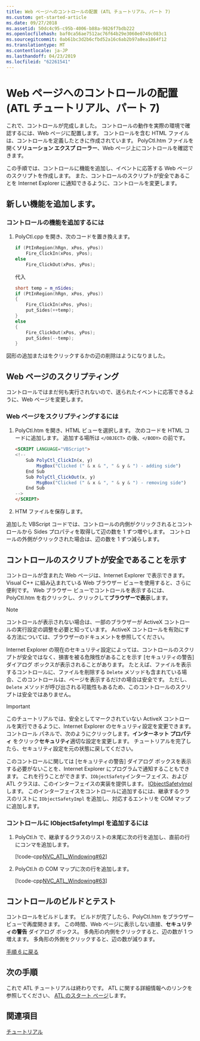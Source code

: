 ```yaml
---
title: Web ページへのコントロールの配置 (ATL チュートリアル、パート 7)
ms.custom: get-started-article
ms.date: 09/27/2018
ms.assetid: 50dc4c95-c95b-4006-b88a-9826f7bdb222
ms.openlocfilehash: baf0ca56ae7512ac76f64b29e3060e0749c083c1
ms.sourcegitcommit: 0ab61bc3d2b6cfbd52a16c6ab2b97a8ea1864f12
ms.translationtype: MT
ms.contentlocale: ja-JP
ms.lasthandoff: 04/23/2019
ms.locfileid: "62261541"
---
```

# <a name="putting-the-control-on-a-web-page-atl-tutorial-part-7"></a>Web ページへのコントロールの配置 (ATL チュートリアル、パート 7)

これで、コントロールが完成しました。 コントロールの動作を実際の環境で確認するには、Web ページに配置します。 コントロールを含む HTML ファイルは、コントロールを定義したときに作成されています。 PolyCtl.htm ファイルを開く**ソリューション エクスプ ローラー**、Web ページ上にコントロールを確認できます。

この手順では、コントロールに機能を追加し、イベントに応答する Web ページのスクリプトを作成します。 また、コントロールのスクリプトが安全であることを Internet Explorer に通知できるように、コントロールを変更します。

## <a name="adding-new-functionality"></a>新しい機能を追加します。

### <a name="to-add-control-features"></a>コントロールの機能を追加するには

1. PolyCtl.cpp を開き、次のコードを置き換えます。

    ```cpp
    if (PtInRegion(hRgn, xPos, yPos))
        Fire_ClickIn(xPos, yPos);
    else
        Fire_ClickOut(xPos, yPos);
    ```

    代入

    ```cpp
    short temp = m_nSides;
    if (PtInRegion(hRgn, xPos, yPos))
    {
        Fire_ClickIn(xPos, yPos);
        put_Sides(++temp);
    }
    else
    {
        Fire_ClickOut(xPos, yPos);
        put_Sides(--temp);
    }
    ```

図形の追加またはをクリックするかの辺の削除はようになりました。

## <a name="scripting-the-web-page"></a>Web ページのスクリプティング

コントロールではまだ何も実行されないので、送られたイベントに応答できるように、Web ページを変更します。

### <a name="to-script-the-web-page"></a>Web ページをスクリプティングするには

1. PolyCtl.htm を開き、HTML ビューを選択します。 次のコードを HTML コードに追加します。 追加する場所は `</OBJECT>` の後、`</BODY>` の前です。

    ```html
    <SCRIPT LANGUAGE="VBScript">
    <!--
        Sub PolyCtl_ClickIn(x, y)
            MsgBox("Clicked (" & x & ", " & y & ") - adding side")
        End Sub
        Sub PolyCtl_ClickOut(x, y)
            MsgBox("Clicked (" & x & ", " & y & ") - removing side")
        End Sub
    -->
    </SCRIPT>
    ```

1. HTM ファイルを保存します。

追加した VBScript コードでは、コントロールの内側がクリックされるとコントロールから Sides プロパティを取得して辺の数を 1 ずつ増やします。 コントロールの外側がクリックされた場合は、辺の数を 1 ずつ減らします。

## <a name="indicating-that-the-control-is-safe-for-scripting"></a>コントロールのスクリプトが安全であることを示す

コントロールが含まれた Web ページは、Internet Explorer で表示できます。Visual C++ に組み込まれている Web ブラウザー ビューを使用すると、さらに便利です。 Web ブラウザー ビューでコントロールを表示するには、PolyCtl.htm を右クリックし、クリックして**ブラウザーで表示**します。

> [!NOTE]
> コントロールが表示されない場合は、一部のブラウザーが ActiveX コントロールの実行設定の調整を必要と知っています。 ActiveX コントロールを有効にする方法については、ブラウザーのドキュメントを参照してください。

Internet Explorer の現在のセキュリティ設定によっては、コントロールのスクリプトが安全ではなく、損害を被る危険性があることを示す [セキュリティの警告] ダイアログ ボックスが表示されることがあります。 たとえば、ファイルを表示するコントロールに、ファイルを削除する `Delete` メソッドも含まれている場合、このコントロールは、ページを表示するだけの場合は安全です。 ただし、`Delete` メソッドが呼び出される可能性もあるため、このコントロールのスクリプトは安全ではありません。

> [!IMPORTANT]
> このチュートリアルでは、安全としてマークされていない ActiveX コントロールを実行できるように、Internet Explorer のセキュリティ設定を変更できます。 コントロール パネルで、次のようにクリックします。**インターネット プロパティ** をクリック**セキュリティ**適切な設定を変更します。 チュートリアルを完了したら、セキュリティ設定を元の状態に戻してください。

このコントロールに関しては [セキュリティの警告] ダイアログ ボックスを表示する必要がないことを、Internet Explorer にプログラムで通知することもできます。 これを行うことができます、`IObjectSafety`インターフェイス、および ATL クラスは、このインターフェイスの実装を提供します。 [IObjectSafetyImpl](../atl/reference/iobjectsafetyimpl-class.md)します。 このインターフェイスをコントロールに追加するには、継承するクラスのリストに `IObjectSafetyImpl` を追加し、対応するエントリを COM マップに追加します。

### <a name="to-add-iobjectsafetyimpl-to-the-control"></a>コントロールに IObjectSafetyImpl を追加するには

1. PolyCtl.h で、継承するクラスのリストの末尾に次の行を追加し、直前の行にコンマを追加します。

    [!code-cpp[NVC_ATL_Windowing#62](../atl/codesnippet/cpp/putting-the-control-on-a-web-page-atl-tutorial-part-7_1.h)]

1. PolyCtl.h の COM マップに次の行を追加します。

    [!code-cpp[NVC_ATL_Windowing#63](../atl/codesnippet/cpp/putting-the-control-on-a-web-page-atl-tutorial-part-7_2.h)]

## <a name="building-and-testing-the-control"></a>コントロールのビルドとテスト

コントロールをビルドします。 ビルドが完了したら、PolyCtl.htm をブラウザー ビューで再度開きます。 この時間、Web ページに表示しない直接、**セキュリティの警告** ダイアログ ボックス。 多角形の内側をクリックすると、辺の数が 1 つ増えます。 多角形の外側をクリックすると、辺の数が減ります。

[手順 6 に戻る](../atl/adding-a-property-page-atl-tutorial-part-6.md)

## <a name="next-steps"></a>次の手順

これで ATL チュートリアルは終わりです。 ATL に関する詳細情報へのリンクを参照してください、 [ATL のスタート ページ](../atl/active-template-library-atl-concepts.md)します。

## <a name="see-also"></a>関連項目

[チュートリアル](../atl/active-template-library-atl-tutorial.md)
